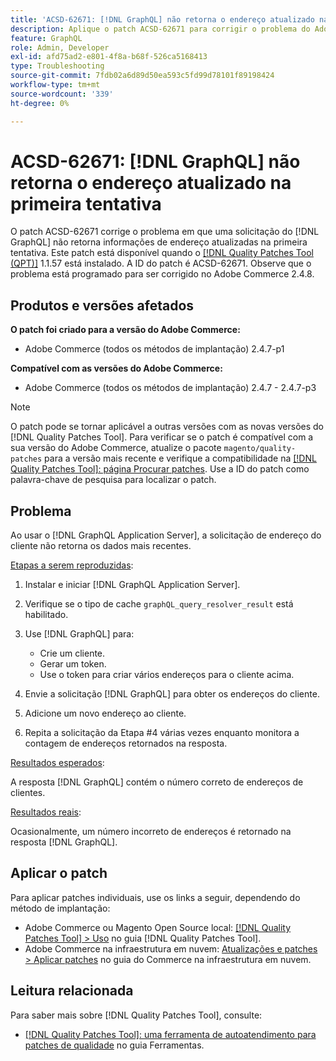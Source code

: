 ```yaml
---
title: 'ACSD-62671: [!DNL GraphQL] não retorna o endereço atualizado na primeira tentativa'
description: Aplique o patch ACSD-62671 para corrigir o problema do Adobe Commerce em que uma solicitação  [!DNL GraphQL]  não retorna informações de endereço atualizadas na primeira tentativa.
feature: GraphQL
role: Admin, Developer
exl-id: afd75ad2-e801-4f8a-b68f-526ca5168413
type: Troubleshooting
source-git-commit: 7fdb02a6d89d50ea593c5fd99d78101f89198424
workflow-type: tm+mt
source-wordcount: '339'
ht-degree: 0%

---
```


# ACSD-62671: [!DNL GraphQL] não retorna o endereço atualizado na primeira tentativa

O patch ACSD-62671 corrige o problema em que uma solicitação do [!DNL GraphQL] não retorna informações de endereço atualizadas na primeira tentativa. Este patch está disponível quando o [[!DNL Quality Patches Tool (QPT)]](https://experienceleague.adobe.com/docs/commerce-operations/tools/quality-patches-tool/usage.html?lang=pt-BR) 1.1.57 está instalado. A ID do patch é ACSD-62671. Observe que o problema está programado para ser corrigido no Adobe Commerce 2.4.8.

## Produtos e versões afetados

**O patch foi criado para a versão do Adobe Commerce:**

* Adobe Commerce (todos os métodos de implantação) 2.4.7-p1

**Compatível com as versões do Adobe Commerce:**

* Adobe Commerce (todos os métodos de implantação) 2.4.7 - 2.4.7-p3

>[!NOTE]
>
>O patch pode se tornar aplicável a outras versões com as novas versões do [!DNL Quality Patches Tool]. Para verificar se o patch é compatível com a sua versão do Adobe Commerce, atualize o pacote `magento/quality-patches` para a versão mais recente e verifique a compatibilidade na [[!DNL Quality Patches Tool]: página Procurar patches](https://experienceleague.adobe.com/tools/commerce-quality-patches/index.html?lang=pt-BR). Use a ID do patch como palavra-chave de pesquisa para localizar o patch.

## Problema

Ao usar o [!DNL GraphQL Application Server], a solicitação de endereço do cliente não retorna os dados mais recentes.

<u>Etapas a serem reproduzidas</u>:

1. Instalar e iniciar [!DNL GraphQL Application Server].
1. Verifique se o tipo de cache `graphQL_query_resolver_result` está habilitado.
1. Use [!DNL GraphQL] para:

   * Crie um cliente.
   * Gerar um token.
   * Use o token para criar vários endereços para o cliente acima.

1. Envie a solicitação [!DNL GraphQL] para obter os endereços do cliente.
1. Adicione um novo endereço ao cliente.
1. Repita a solicitação da Etapa #4 várias vezes enquanto monitora a contagem de endereços retornados na resposta.

<u>Resultados esperados</u>:

A resposta [!DNL GraphQL] contém o número correto de endereços de clientes.

<u>Resultados reais</u>:

Ocasionalmente, um número incorreto de endereços é retornado na resposta [!DNL GraphQL].

## Aplicar o patch

Para aplicar patches individuais, use os links a seguir, dependendo do método de implantação:

* Adobe Commerce ou Magento Open Source local: [[!DNL Quality Patches Tool] > Uso](/help/tools/quality-patches-tool/usage.md) no guia [!DNL Quality Patches Tool].
* Adobe Commerce na infraestrutura em nuvem: [Atualizações e patches > Aplicar patches](https://experienceleague.adobe.com/docs/commerce-cloud-service/user-guide/develop/upgrade/apply-patches.html?lang=pt-BR) no guia do Commerce na infraestrutura em nuvem.

## Leitura relacionada

Para saber mais sobre [!DNL Quality Patches Tool], consulte:

* [[!DNL Quality Patches Tool]: uma ferramenta de autoatendimento para patches de qualidade](/help/tools/quality-patches-tool/quality-patches-tool-to-self-serve-quality-patches.md) no guia Ferramentas.
